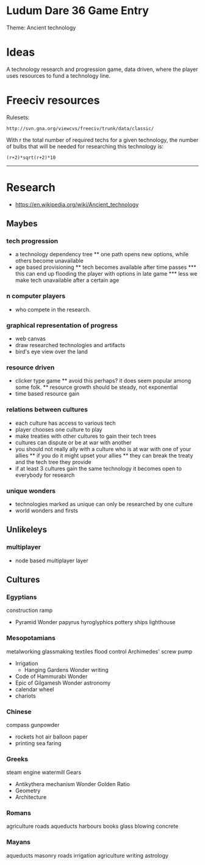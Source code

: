 # Ludum Dare 36 Game Entry

Theme: Ancient technology

# Ideas

A technology research and progression game, data driven, where the player uses resources to fund a technology line.


# Freeciv resources

Rulesets:

    http://svn.gna.org/viewcvs/freeciv/trunk/data/classic/

With r the total number of required techs for a given technology, the number of bulbs that will be needed for researching this technology is:  
  
    (r+2)*sqrt(r+2)*10

---------


# Research

* https://en.wikipedia.org/wiki/Ancient_technology

## Maybes

### tech progression
* a technology dependency tree
** one path opens new options, while others become unavailable
* age based provisioning
** tech becomes available after time passes
*** this can end up flooding the player with options in late game
*** less we make tech unavailable after a certain age

### n computer players
* who compete in the research.

### graphical representation of progress
* web canvas
* draw researched technologies and artifacts
* bird's eye view over the land

### resource driven
* clicker type game
** avoid this perhaps? it does seem popular among some folk.
** resource growth should be steady, not exponential
* time based resource gain

### relations between cultures
* each culture has access to various tech
* player chooses one culture to play
* make treaties with other cultures to gain their tech trees
* cultures can dispute or be at war with another
* you should not really ally with a culture who is at war with one of your allies
** if you do it might upset your allies
** they can break the treaty and the tech tree they provide
* if at least 3 cultures gain the same technology it becomes open to everybody for research

### unique wonders
* technologies marked as unique can only be researched by one culture
* world wonders and firsts



## Unlikeleys

### multiplayer
* node based multiplayer layer



## Cultures


### Egyptians

construction ramp
  * Pyramid Wonder
papyrus
hyroglyphics
pottery
ships
lighthouse

### Mesopotamians

metalworking
glassmaking
textiles
flood control
Archimedes' screw pump
  * Irrigation
    * Hanging Gardens Wonder
writing
  * Code of Hammurabi Wonder
  * Epic of Gilgamesh Wonder
astronomy
  * calendar
wheel
  * chariots
  

### Chinese

compass
gunpowder
  * rockets
hot air balloon
paper
  * printing
sea faring

### Greeks

steam engine
watermill
Gears
  * Antikythera mechanism Wonder
Golden Ratio
  * Geometry
  * Architecture


### Romans

agriculture
roads
aqueducts
harbours
books
glass blowing
concrete


### Mayans

aqueducts
masonry
roads
irrigation
agriculture
writing
astrology
